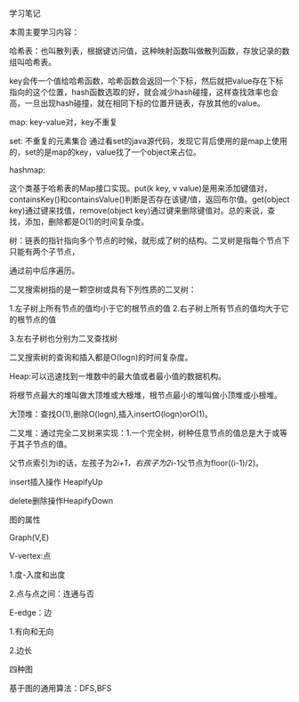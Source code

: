 学习笔记

本周主要学习内容：

哈希表：也叫散列表，根据键访问值，这种映射函数叫做散列函数，存放记录的数组叫哈希表。

key会传一个值给哈希函数，哈希函数会返回一个下标，然后就把value存在下标指向的这个位置，hash函数选取的好，就会减少hash碰撞，这样查找效率也会高，一旦出现hash碰撞，就在相同下标的位置开链表，存放其他的value。

map: key-value对，key不重复

set: 不重复的元素集合 通过看set的java源代码，发现它背后使用的是map上使用的，set的是map的key，value找了一个object来占位。

hashmap:

这个类基于哈希表的Map接口实现。put(k key, v value)是用来添加键值对，containsKey()和containsValue()判断是否存在该键/值，返回布尔值。get(object key)通过键来找值，remove(object key)通过键来删除键值对。总的来说，查找，添加，删除都是O(1)的时间复杂度。

树：链表的指针指向多个节点的时候，就形成了树的结构。二叉树是指每个节点下只能有两个子节点，

通过前中后序遍历。

二叉搜索树指的是一颗空树或具有下列性质的二叉树：

1.左子树上所有节点的值均小于它的根节点的值
2.右子树上所有节点的值均大于它的根节点的值

3.左右子树也分别为二叉查找树

二叉搜索树的查询和插入都是O(logn)的时间复杂度。

Heap:可以迅速找到一堆数中的最大值或者最小值的数据机构。

将根节点最大的堆叫做大顶堆或大根堆，根节点最小的堆叫做小顶堆或小根堆。

大顶堆：查找O(1),删除O(logn),插入insertO(logn)orO(1)。

二叉堆：通过完全二叉树来实现：1.一个完全树，树种任意节点的值总是大于或等于其子节点的值。

父节点索引为i的话，左孩子为2*i+1，右孩子为2*i-1父节点为floor((i-1)/2)。

insert插入操作 HeapifyUp

delete删除操作HeapifyDown

图的属性

Graph(V,E)

V-vertex:点

1.度-入度和出度

2.点与点之间：连通与否

E-edge：边

1.有向和无向

2.边长

四种图

基于图的通用算法：DFS,BFS

